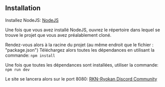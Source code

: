 ## Installation

Installez NodeJS: [NodeJS](https://nodejs.org/en/)

Une fois que vous avez installé NodeJS, ouvrez le répertoire dans lequel se trouve le projet que vous avez préalablement cloné.

Rendez-vous alors à la racine du projet (au même endroit que le fichier : "package.json")
Téléchargez alors toutes les dépendances en utilisant la commande:
`npm install`

Une fois que toutes les dépendances sont installées, utiliser la commande:
`npm run dev`

Le site se lancera alors sur le port 8080:
[RKN-Ryokan Discord Community](http://localhost:8080/)
